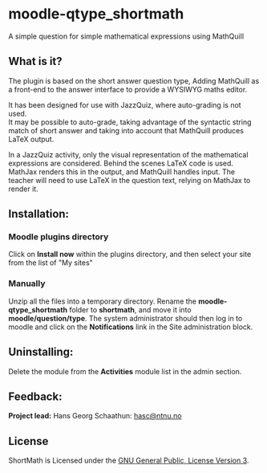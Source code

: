 # moodle-qtype_shortmath
A simple question for simple mathematical expressions using MathQuill

## What is it?
The plugin is based on the short answer question type, Adding MathQuill
as a front-end to the answer interface to provide a WYSIWYG maths editor. 

It has been designed for use with JazzQuiz, where auto-grading is not used.  
It may be possible to auto-grade, taking advantage of the syntactic 
string match of short answer and taking into account that MathQuill
produces LaTeX output.  

In a JazzQuiz activity, only the visual representation of the mathematical
expressions are considered.  Behind the scenes LaTeX code is used.
MathJax renders this in the output, and MathQuill handles input.
The teacher will need to use LaTeX in the question text, relying on 
MathJax to render it.

## Installation:  
### Moodle plugins directory
Click on **Install now** within the plugins directory, and then select your site from the list of "My sites"

### Manually
Unzip all the files into a temporary directory.
Rename the **moodle-qtype_shortmath** folder to **shortmath**, and move it into **moodle/question/type**.
The system administrator should then log in to moodle and click on the **Notifications** link in the Site administration
block.


## Uninstalling:
Delete the module from the **Activities** module list in the admin section.

## Feedback:
**Project lead:** Hans Georg Schaathun: <hasc@ntnu.no>

## License
ShortMath is Licensed under the [GNU General Public, License Version 3](https://github.com/KQMATH/moodle-qtype_shortmath/LICENSE).

